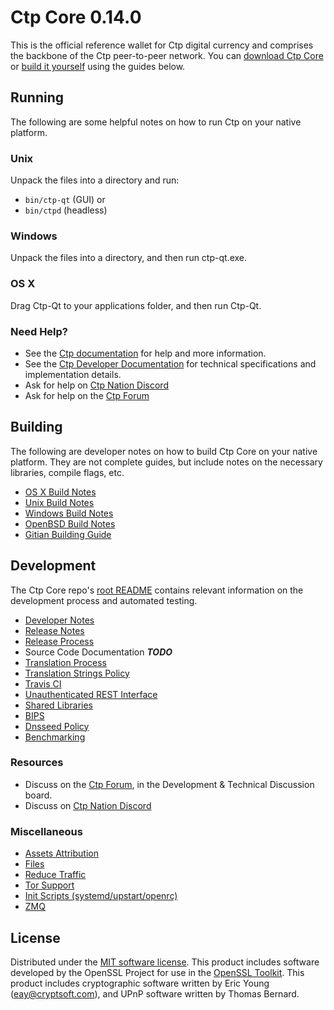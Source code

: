 Ctp Core 0.14.0
=====================

This is the official reference wallet for Ctp digital currency and comprises the backbone of the Ctp peer-to-peer network. You can [download Ctp Core](https://www.citypay.org/downloads/) or [build it yourself](#building) using the guides below.

Running
---------------------
The following are some helpful notes on how to run Ctp on your native platform.

### Unix

Unpack the files into a directory and run:

- `bin/ctp-qt` (GUI) or
- `bin/ctpd` (headless)

### Windows

Unpack the files into a directory, and then run ctp-qt.exe.

### OS X

Drag Ctp-Qt to your applications folder, and then run Ctp-Qt.

### Need Help?

* See the [Ctp documentation](https://docs.citypay.org)
for help and more information.
* See the [Ctp Developer Documentation](https://ctp-docs.github.io/) 
for technical specifications and implementation details.
* Ask for help on [Ctp Nation Discord](http://ctpchat.org)
* Ask for help on the [Ctp Forum](https://citypay.org/forum)

Building
---------------------
The following are developer notes on how to build Ctp Core on your native platform. They are not complete guides, but include notes on the necessary libraries, compile flags, etc.

- [OS X Build Notes](build-osx.md)
- [Unix Build Notes](build-unix.md)
- [Windows Build Notes](build-windows.md)
- [OpenBSD Build Notes](build-openbsd.md)
- [Gitian Building Guide](gitian-building.md)

Development
---------------------
The Ctp Core repo's [root README](/README.md) contains relevant information on the development process and automated testing.

- [Developer Notes](developer-notes.md)
- [Release Notes](release-notes.md)
- [Release Process](release-process.md)
- Source Code Documentation ***TODO***
- [Translation Process](translation_process.md)
- [Translation Strings Policy](translation_strings_policy.md)
- [Travis CI](travis-ci.md)
- [Unauthenticated REST Interface](REST-interface.md)
- [Shared Libraries](shared-libraries.md)
- [BIPS](bips.md)
- [Dnsseed Policy](dnsseed-policy.md)
- [Benchmarking](benchmarking.md)

### Resources
* Discuss on the [Ctp Forum](https://citypay.org/forum), in the Development & Technical Discussion board.
* Discuss on [Ctp Nation Discord](http://ctpchat.org)

### Miscellaneous
- [Assets Attribution](assets-attribution.md)
- [Files](files.md)
- [Reduce Traffic](reduce-traffic.md)
- [Tor Support](tor.md)
- [Init Scripts (systemd/upstart/openrc)](init.md)
- [ZMQ](zmq.md)

License
---------------------
Distributed under the [MIT software license](/COPYING).
This product includes software developed by the OpenSSL Project for use in the [OpenSSL Toolkit](https://www.openssl.org/). This product includes
cryptographic software written by Eric Young ([eay@cryptsoft.com](mailto:eay@cryptsoft.com)), and UPnP software written by Thomas Bernard.
